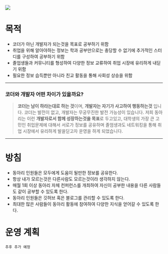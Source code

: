 ![](/image/logo.png)

# 목적

 - 코더가 아닌 개발자가 되는것을 목표로 공부하기 위함
 - 취업을 위해 알아야하는 정보는 학과 공부만으로는 충당할 수 없기에 추가적인 스터디를 구성하여 공부하기 위함   
 - 졸업생들과 커뮤니티를 형성하여 다양한 정보 교류하여 취업 시장에 유리하게 내딛기 위함
 - 필요한 정보 습득뿐만 아니라 친교 활동을 통해 사회성 상승을 위함
   
***

### 코더와 개발자 어떤 차이가 있을까요?

> **코더는 남이 하라는대로 하는 것**이며, **개발자는 자기가 사고하여 행동하는것** 입니다.
코더는 발전이 없고, 개발자는 무궁무진한 발전 가능성이 있습니다. 저희 동아리는 이런 **개발자로서 함께 성장하는것을 목표**로 두고있고, 대학생의 가장 큰 고민인 취업문제에 대해서 서로가 정보를 공유하며 졸엄생과도 네트워킹을 통해 취업 시장에서 유리하게 발을딛고자 운영을 하게 되었습니다.

---

# 방침
- 동아리 인원들은 모두에게 도움이 될만한 정보를 공유한다.
- 항상 내가 모르는것은 다른사람도 모르는것이라 생각하지 않는다.
- 매월 1회 이상 동아리 자체 컨퍼런스를 개최하여 자신이 공부한 내용을 다른 사람들도 같이 공부할 수 있도록 한다.
- 동아리 인원들은 깃허브 혹은 블로그를 관리할 수 있도록 한다.
- 최대한 많은 사람들이 동아리 활동에 참여하여 다양한 지식을 얻어갈 수 있도록 한다.

# 운영 계획
```plainText
추후 추가 예정
```